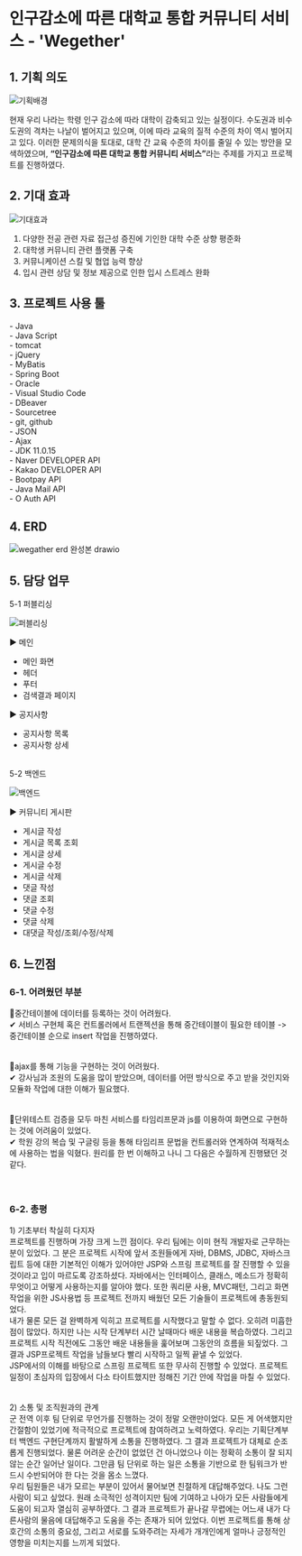 <h1>인구감소에 따른 대학교 통합 커뮤니티 서비스 - 'Wegether'</h1>


<h2>1. 기획 의도</h2>

![기획배경](https://github.com/Developer-Kimchi/wegether/assets/129861604/a9cb20a7-c88a-4ab3-816d-cc3c331566a3)


현재 우리 나라는 학령 인구 감소에 따라 대학이 감축되고 있는 실정이다.
수도권과 비수도권의 격차는 나날이 벌어지고 있으며, 이에 따라 교육의 질적 수준의 차이 역시 벌어지고 있다.
이러한 문제의식을 토대로, 대학 간 교육 수준의 차이를 줄일 수 있는 방안을 모색하였으며,
<strong>“인구감소에 따른 대학교 통합 커뮤니티 서비스”</strong>라는 주제를 가지고 프로젝트를 진행하였다.

</div>


<h2>2. 기대 효과</h2>

![기대효과](https://github.com/Developer-Kimchi/wegether/assets/129861604/b78bc307-c3d5-4f04-aece-9728c434b938)


1. 다양한 전공 관련 자료 접근성 증진에 기인한 대학 수준 상향 평준화<br>
2. 대학생 커뮤니티 관련 플랫폼 구축<br>
3. 커뮤니케이션 스킬 및 협업 능력 향상<br>
4. 입시 관련 상담 및 정보 제공으로 인한 입시 스트레스 완화<br>


<h2>3. 프로젝트 사용 툴</h2>
- Java<br>
- Java Script<br>
- tomcat<br>
- jQuery<br>
- MyBatis<br>
- Spring Boot<br>
- Oracle<br>
- Visual Studio Code<br>
- DBeaver<br>
- Sourcetree<br>
- git, github<br>
- JSON<br>
- Ajax<br>
- JDK 11.0.15<br>
- Naver DEVELOPER API<br>
- Kakao DEVELOPER API<br>
- Bootpay API<br>
- Java Mail API<br>
- O Auth API<br>

<h2>4. ERD</h2>

![wegather erd 완성본 drawio](https://github.com/Developer-Kimchi/wegether/assets/129861604/f6e0aa68-cc8b-4892-a725-62fdd9655031)

  
<h2>5. 담당 업무</h2>
5-1 퍼블리싱<br>

![퍼블리싱](https://github.com/Developer-Kimchi/wegether/assets/129861604/ddf9ebc2-09a8-4b39-a2d8-cd27d17dbbe6)



▶ 메인
- 메인 화면
- 헤더
- 푸터
- 검색결과 페이지

▶ 공지사항
- 공지사항 목록
- 공지사항 상세

<br>
5-2 백엔드<br>

![백엔드](https://github.com/Developer-Kimchi/wegether/assets/129861604/f46178ea-a478-44f6-a112-7122cb1e32c6)


▶ 커뮤니티 게시판
- 게시글 작성
- 게시글 목록 조회
- 게시글 상세
- 게시글 수정
- 게시글 삭제
- 댓글 작성
- 댓글 조회
- 댓글 수정
- 댓글 삭제
- 대댓글 작성/조회/수정/삭제


<h2>6. 느낀점</h2>
<h3>6-1. 어려웠던 부분</h3>
📌중간테이블에 데이터를 등록하는 것이 어려웠다. <br>
✔ 서비스 구현체 혹은 컨트롤러에서 트랜젝션을 통해 중간테이블이 필요한 테이블 -> 중간테이블 순으로 insert 작업을 진행하였다.<br><br>
<br>
📌ajax를 통해 기능을 구현하는 것이 어려웠다. <br>
✔ 강사님과 조원의 도움을 많이 받았으며, 데이터를 어떤 방식으로 주고 받을 것인지와 모듈화 작업에 대한 이해가 필요했다.<br><br>
<br>
📌단위테스트 검증을 모두 마친 서비스를 타임리프문과 js를 이용하여 화면으로 구현하는 것에 어려움이 있었다. <br>
✔ 학원 강의 복습 및 구글링 등을 통해 타임리프 문법을 컨트롤러와 연계하여 적재적소에 사용하는 법을 익혔다. 원리를 한 번 이해하고 나니 그 다음은 수월하게 진행됐던 것 같다.<br><br>
<br>

<h3>6-2. 총평</h3>
1) 기초부터 착실히 다지자<br>
 프로젝트를 진행하며 가장 크게 느낀 점이다. 우리 팀에는 이미 현직 개발자로 근무하는 분이 있었다. 그 분은 프로젝트 시작에 앞서 조원들에게 자바, DBMS, JDBC, 자바스크립트 등에 대한 기본적인 이해가 있어야만 JSP와 스프링 프로젝트를 잘 진행할 수 있을 것이라고 입이 마르도록 강조하셨다. 자바에서는 인터페이스, 클래스, 메소드가 정확히 무엇이고 어떻게 사용하는지를 알아야 했다. 또한 쿼리문 사용, MVC패턴, 그리고 화면 작업을 위한 JS사용법 등 프로젝트 전까지 배웠던 모든 기술들이 프로젝트에 총동원되었다.<br>
 내가 물론 모든 걸 완벽하게 익히고 프로젝트를 시작했다고 말할 수 없다. 오히려 미흡한 점이 많았다. 하지만 나는 시작 단계부터 시간 날때마다 배운 내용을 복습하였다. 그리고 프로젝트 시작 직전에도 그동안 배운 내용들을 훑어보며 그동안의 흐름을 되짚었다. 그 결과 JSP프로젝트 작업을 남들보다 빨리 시작하고 일찍 끝낼 수 있었다.<br>
 JSP에서의 이해를 바탕으로 스프링 프로젝트 또한 무사히 진행할 수 있었다. 프로젝트 일정이 초심자의 입장에서 다소 타이트했지만 정해진 기간 안에 작업을 마칠 수 있었다.<br>
<br>
<br>
2) 소통 및 조직원과의 관계<br>
  군 전역 이후 팀 단위로 무언가를 진행하는 것이 정말 오랜만이었다. 모든 게 어색했지만 간절함이 있었기에 적극적으로 프로젝트에 참여하려고 노력하였다. 우리는 기획단계부터 백엔드 구현단계까지 활발하게 소통을 진행하였다. 그 결과 프로젝트가 대체로 순조롭게 진행되었다. 물론 어려운 순간이 없었던 건 아니었으나 이는 정확히 소통이 잘 되지 않는 순간 일어난 일이다. 그만큼 팀 단위로 하는 일은 소통을 기반으로 한 팀워크가 반드시 수반되어야 한 다는 것을 몸소 느꼈다.<br>
  우리 팀원들은 내가 모르는 부분이 있어서 물어보면 친절하게 대답해주었다. 나도 그런 사람이 되고 싶었다. 원래 소극적인 성격이지만 팀에 기여하고 나아가 모든 사람들에게 도움이 되고자 열심히 공부하였다. 그 결과 프로젝트가 끝나갈 무렵에는 어느새 내가 다른사람의 물음에 대답해주고 도움을 주는 존재가 되어 있었다. 이번 프로젝트를 통해 상호간의 소통의 중요성, 그리고 서로를 도와주려는 자세가 개개인에게 얼마나 긍정적인 영향을 미치는지를 느끼게 되었다. 
